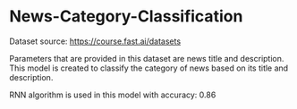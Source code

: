 # News-Category-Classification

Dataset source: https://course.fast.ai/datasets

Parameters that are provided in this dataset are news title and description. This model is created to classify the category of news based on its title and description.

RNN algorithm is used in this model with accuracy: 0.86
